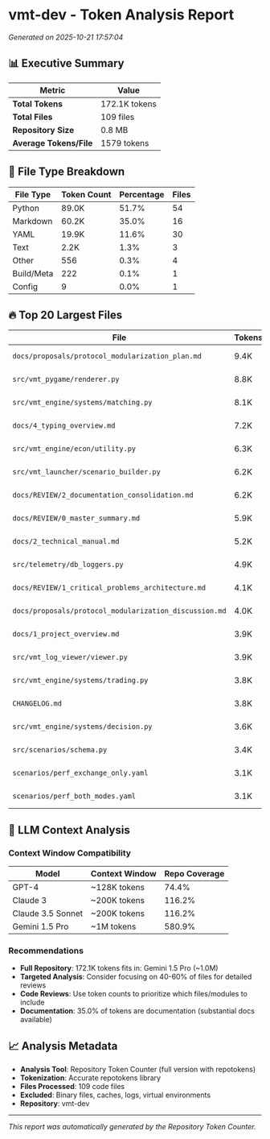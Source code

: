 # vmt-dev - Token Analysis Report

*Generated on 2025-10-21 17:57:04*

## 📊 Executive Summary

| Metric | Value |
|--------|--------|
| **Total Tokens** | 172.1K tokens |
| **Total Files** | 109 files |
| **Repository Size** | 0.8 MB |
| **Average Tokens/File** | 1579 tokens |

## 📄 File Type Breakdown

| File Type | Token Count | Percentage | Files |
|-----------|-------------|------------|-------|
| Python | 89.0K | 51.7% | 54 |
| Markdown | 60.2K | 35.0% | 16 |
| YAML | 19.9K | 11.6% | 30 |
| Text | 2.2K | 1.3% | 3 |
| Other | 556 | 0.3% | 4 |
| Build/Meta | 222 | 0.1% | 1 |
| Config | 9 | 0.0% | 1 |

## 🔥 Top 20 Largest Files

| File | Tokens | Size |
|------|--------|------|
| `docs/proposals/protocol_modularization_plan.md` | 9.4K | 0.0 MB |
| `src/vmt_pygame/renderer.py` | 8.8K | 0.0 MB |
| `src/vmt_engine/systems/matching.py` | 8.1K | 0.0 MB |
| `docs/4_typing_overview.md` | 7.2K | 0.0 MB |
| `src/vmt_engine/econ/utility.py` | 6.3K | 0.0 MB |
| `src/vmt_launcher/scenario_builder.py` | 6.2K | 0.0 MB |
| `docs/REVIEW/2_documentation_consolidation.md` | 6.2K | 0.0 MB |
| `docs/REVIEW/0_master_summary.md` | 5.9K | 0.0 MB |
| `docs/2_technical_manual.md` | 5.2K | 0.0 MB |
| `src/telemetry/db_loggers.py` | 4.9K | 0.0 MB |
| `docs/REVIEW/1_critical_problems_architecture.md` | 4.1K | 0.0 MB |
| `docs/proposals/protocol_modularization_discussion.md` | 4.0K | 0.0 MB |
| `docs/1_project_overview.md` | 3.9K | 0.0 MB |
| `src/vmt_log_viewer/viewer.py` | 3.9K | 0.0 MB |
| `src/vmt_engine/systems/trading.py` | 3.8K | 0.0 MB |
| `CHANGELOG.md` | 3.8K | 0.0 MB |
| `src/vmt_engine/systems/decision.py` | 3.6K | 0.0 MB |
| `src/scenarios/schema.py` | 3.4K | 0.0 MB |
| `scenarios/perf_exchange_only.yaml` | 3.1K | 0.0 MB |
| `scenarios/perf_both_modes.yaml` | 3.1K | 0.0 MB |


## 🤖 LLM Context Analysis

### Context Window Compatibility

| Model | Context Window | Repo Coverage |
|-------|---------------|---------------|
| GPT-4 | ~128K tokens | 74.4% |
| Claude 3 | ~200K tokens | 116.2% |
| Claude 3.5 Sonnet | ~200K tokens | 116.2% |
| Gemini 1.5 Pro | ~1M tokens | 580.9% |

### Recommendations

- **Full Repository**: 172.1K tokens fits in: Gemini 1.5 Pro (~1.0M)
- **Targeted Analysis**: Consider focusing on 40-60% of files for detailed reviews
- **Code Reviews**: Use token counts to prioritize which files/modules to include
- **Documentation**: 35.0% of tokens are documentation (substantial docs available)


## 📈 Analysis Metadata

- **Analysis Tool**: Repository Token Counter (full version with repotokens)
- **Tokenization**: Accurate repotokens library
- **Files Processed**: 109 code files
- **Excluded**: Binary files, caches, logs, virtual environments
- **Repository**: vmt-dev

---

*This report was automatically generated by the Repository Token Counter.*
